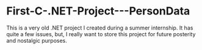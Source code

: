 # First-C-.NET-Project---PersonData
This is a very old .NET project I created during a summer internship. It has quite a few issues, but, I really want to store this project for future posterity and nostalgic purposes.
